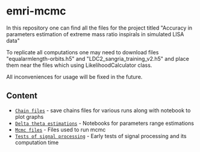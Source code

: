 # emri-mcmc

In this repository one can find all the files for the project titled "Accuracy in parameters estimation of extreme mass ratio inspirals in simulated LISA data"

To replicate all computations one may need to download files "equalarmlength-orbits.h5" and "LDC2_sangria_training_v2.h5" and place them near the files which using LikelihoodCalculator class.

All inconveniences for usage will be fixed in the future.

## Content

- [`Chain files`](chain_files) - save chains files for various runs along with notebook to plot graphs
- [`Delta theta estimations`](delta_theta_estimations) - Notebooks for parameters range estimations
- [`Mcmc files`](mcmc_files) - Files used to run mcmc 
- [`Tests of signal processing`](testing_signal_processing) - Early tests of signal processing and its computation time

